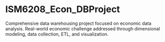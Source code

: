 # ISM6208_Econ_DBProject
Comprehensive data warehousing project focused on economic data analysis. Real-world economic challenge addressed through dimensional modeling, data collection, ETL, and visualization.
